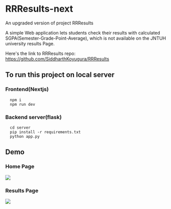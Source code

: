 # RRResults-next
An upgraded version of project RRResults

A simple Web application lets students check their results with calculated SGPA(Semester-Grade-Point-Average), which is not available on the JNTUH university results Page.

Here's the link to RRResults repo: https://github.com/SiddharthKoyugura/RRResults

## To run this project on local server

### Frontend(Nextjs)
```
  npm i
  npm run dev
```

### Backend server(flask)
```
  cd server
  pip install -r requirements.txt
  python app.py
```

## Demo

### Home Page
<kbd>
<img src="https://github.com/SiddharthKoyugura/RRResults-next/assets/93535758/ead340fa-a994-4791-9ebf-19958eb18e87" />
</kbd>

### Results Page
<kbd>
<img src="https://github.com/SiddharthKoyugura/RRResults-next/assets/93535758/94d0bdfc-74e4-4bb5-8b88-5ed4cad87aaa" />
</kbd>
